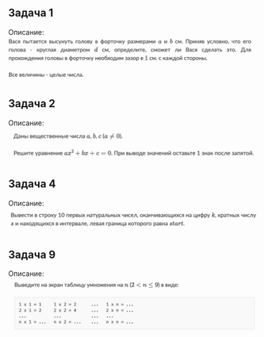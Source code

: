 ## Задача 1
Описание:
![](assets/task1.png)
## Задача 2
Описание:
![](assets/task2.png)
## Задача 4
Описание:
![](assets/task4.png)
## Задача 9
Описание:
![](assets/task9.png)